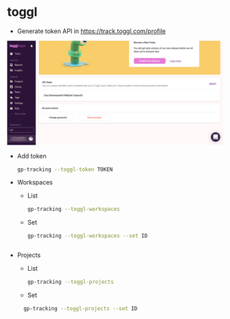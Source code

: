 # toggl 

* Generate token API in https://track.toggl.com/profile

![](assets/toggl/token.png)

* Add token 

  ```bash
  gp-tracking --toggl-token TOKEN
  ```

* Workspaces
  * List
    ```bash
    gp-tracking --toggl-workspaces
    ```

  * Set
    ```bash
    gp-tracking --toggl-workspaces --set ID
  ```
  
* Projects
  * List
    ```bash
    gp-tracking --toggl-projects
    ```

  * Set
  ```bash
    gp-tracking --toggl-projects --set ID
  ```

